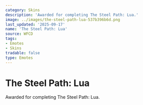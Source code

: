 ```yaml
---
category: Skins
description: 'Awarded for completing The Steel Path: Lua.'
image: ../images/the-steel-path-lua-537b396b6d.png
last_updated: '2025-09-17'
name: 'The Steel Path: Lua'
source: WFCD
tags:
- Emotes
- Skins
tradable: false
type: Emotes
---
```


# The Steel Path: Lua

Awarded for completing The Steel Path: Lua.

